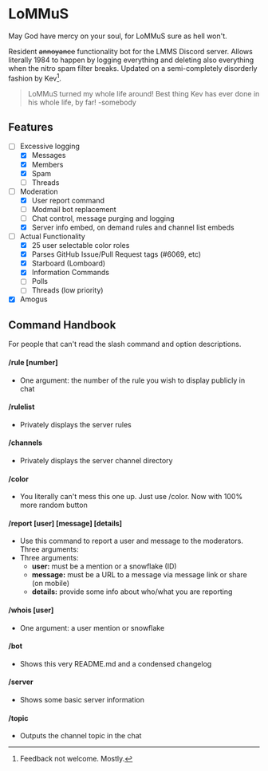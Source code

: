 # LoMMuS
May God have mercy on your soul, for LoMMuS sure as hell won't.

Resident ~~annoyance~~ functionality bot for the LMMS Discord server. Allows literally 1984 to happen by logging everything and deleting also everything when the nitro spam filter breaks. Updated on a semi-completely disorderly fashion by Kev[^1].
[^1]: Feedback not welcome. Mostly.

> LoMMuS turned my whole life around! Best thing Kev has ever done in his whole life, by far! -somebody

## Features
- [ ] Excessive logging
	- [x] Messages
	- [x] Members
	- [x] Spam
	- [ ] Threads

- [ ] Moderation
	- [x] User report command
	- [ ] Modmail bot replacement
	- [ ] Chat control, message purging and logging
	- [x] Server info embed, on demand rules and channel list embeds

- [ ] Actual Functionality
	- [x] 25 user selectable color roles
	- [x] Parses GitHub Issue/Pull Request tags (#6069, etc)
	- [x] Starboard (Lomboard)
	- [x] Information Commands
	- [ ] Polls
	- [ ] Threads (low priority)

- [x] Amogus

## Command Handbook
For people that can't read the slash command and option descriptions.
#### /rule [number]
- One argument: the number of the rule you wish to display publicly in chat
#### /rulelist
- Privately displays the server rules
#### /channels
- Privately displays the server channel directory
#### /color
- You literally can't mess this one up. Just use /color. Now with 100% more random button
#### /report [user] [message] [details]
- Use this command to report a user and message to the moderators. Three arguments:
- Three arguments:
  - **user:** must be a mention or a snowflake (ID)
  - **message:** must be a URL to a message via message link or share (on mobile)
  - **details:** provide some info about who/what you are reporting
#### /whois [user]
- One argument: a user mention or snowflake
#### /bot
- Shows this very README.md and a condensed changelog
#### /server
- Shows some basic server information
#### /topic
- Outputs the channel topic in the chat

